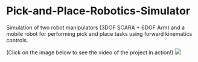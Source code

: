 # Pick-and-Place-Robotics-Simulator
Simulation of two robot manipulators (3DOF SCARA + 6DOF Arm) and a mobile robot for performing pick and place tasks using forward kinematics controls.

(Click on the image below to see the video of the project in action!)
<a href="https://www.youtube.com/embed/kgoQcasAHxQ"><image src="https://user-images.githubusercontent.com/53312754/144328955-fbb0da5f-2a79-4ac0-b3aa-4b845eb287cb.png"></a>
